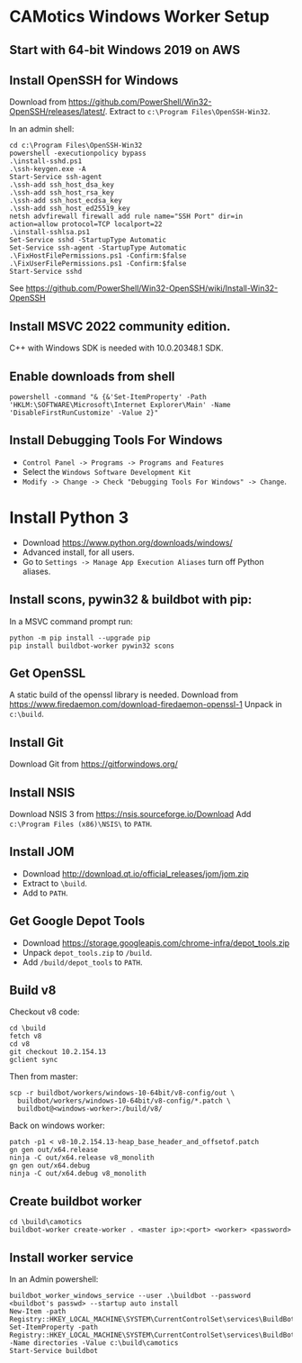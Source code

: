 # CAMotics Windows Worker Setup

## Start with 64-bit Windows 2019 on AWS

## Install OpenSSH for Windows

Download from https://github.com/PowerShell/Win32-OpenSSH/releases/latest/.
Extract to ``c:\Program Files\OpenSSH-Win32``.

In an admin shell:

    cd c:\Program Files\OpenSSH-Win32
    powershell -executionpolicy bypass
    .\install-sshd.ps1
    .\ssh-keygen.exe -A
    Start-Service ssh-agent
    .\ssh-add ssh_host_dsa_key
    .\ssh-add ssh_host_rsa_key
    .\ssh-add ssh_host_ecdsa_key
    .\ssh-add ssh_host_ed25519_key
    netsh advfirewall firewall add rule name="SSH Port" dir=in action=allow protocol=TCP localport=22
    .\install-sshlsa.ps1
    Set-Service sshd -StartupType Automatic
    Set-Service ssh-agent -StartupType Automatic
    .\FixHostFilePermissions.ps1 -Confirm:$false
    .\FixUserFilePermissions.ps1 -Confirm:$false
    Start-Service sshd

See https://github.com/PowerShell/Win32-OpenSSH/wiki/Install-Win32-OpenSSH

## Install MSVC 2022 community edition.
C++ with Windows SDK is needed with 10.0.20348.1 SDK.

## Enable downloads from shell

    powershell -command "& {&'Set-ItemProperty' -Path 'HKLM:\SOFTWARE\Microsoft\Internet Explorer\Main' -Name 'DisableFirstRunCustomize' -Value 2}"

## Install Debugging Tools For Windows
 - ``Control Panel -> Programs -> Programs and Features``
 - Select the ``Windows Software Development Kit``
 - ``Modify -> Change -> Check "Debugging Tools For Windows" -> Change``.

# Install Python 3
 - Download https://www.python.org/downloads/windows/
 - Advanced install, for all users.
 - Go to ``Settings -> Manage App Execution Aliases`` turn off Python aliases.

## Install scons, pywin32 & buildbot with pip:
In a MSVC command prompt run:

    python -m pip install --upgrade pip
    pip install buildbot-worker pywin32 scons

## Get OpenSSL
A static build of the openssl library is needed.
Download from https://www.firedaemon.com/download-firedaemon-openssl-1
Unpack in ``c:\build``.

## Install Git
Download Git from https://gitforwindows.org/

## Install NSIS
Download NSIS 3 from https://nsis.sourceforge.io/Download
Add ``c:\Program Files (x86)\NSIS\`` to ``PATH``.

## Install JOM
 - Download http://download.qt.io/official_releases/jom/jom.zip
 - Extract to ``\build``.
 - Add to ``PATH``.

## Get Google Depot Tools
 - Download https://storage.googleapis.com/chrome-infra/depot_tools.zip
 - Unpack ``depot_tools.zip`` to ``/build``.
 - Add ``/build/depot_tools`` to ``PATH``.

## Build v8
Checkout v8 code:

    cd \build
    fetch v8
    cd v8
    git checkout 10.2.154.13
    gclient sync

Then from master:

    scp -r buildbot/workers/windows-10-64bit/v8-config/out \
      buildbot/workers/windows-10-64bit/v8-config/*.patch \
      buildbot@<windows-worker>:/build/v8/

Back on windows worker:

    patch -p1 < v8-10.2.154.13-heap_base_header_and_offsetof.patch
    gn gen out/x64.release
    ninja -C out/x64.release v8_monolith
    gn gen out/x64.debug
    ninja -C out/x64.debug v8_monolith

## Create buildbot worker

    cd \build\camotics
    buildbot-worker create-worker . <master ip>:<port> <worker> <password>

## Install worker service
In an Admin powershell:

    buildbot_worker_windows_service --user .\buildbot --password <buildbot's passwd> --startup auto install
    New-Item -path Registry::HKEY_LOCAL_MACHINE\SYSTEM\CurrentControlSet\services\BuildBot\Parameters
    Set-ItemProperty -path Registry::HKEY_LOCAL_MACHINE\SYSTEM\CurrentControlSet\services\BuildBot\Parameters -Name directories -Value c:\build\camotics
    Start-Service buildbot

